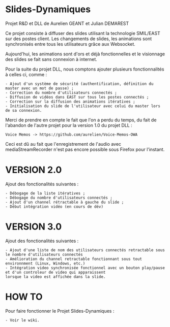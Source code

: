 Slides-Dynamiques 
=================

Projet R&amp;D et DLL de Aurelien GEANT et Julian DEMAREST

Ce projet consiste à diffuser des slides utilisant la technologie SMIL/EAST sur des postes client.
Les changements de slides, les animations sont synchronisés entre tous les utilisateurs grâce aux Websocket.

Aujourd'hui, les animations sont d'ors et déjà fonctionnelles et le visionnage des slides se fait sans connexion à internet.

Pour la suite du projet DLL, nous comptons ajouter plusieurs fonctionnalités à celles ci, comme :

    - Ajout d'un système de sécurité (authentification, définition du master avec un mot de passe) ;
    - Correction du nombre d'utilisateurs connectés ;
    - Diffusion de vidéos dans EAST sur tous les postes connectés ;
    - Correction sur la diffusion des animations itératives ;
    - Initialisation du slide de l'utilisateur avec celui du master lors de sa connexion.
    
Merci de prendre en compte le fait que l'on a perdu du temps, du fait de l'abandon de l'autre projet
pour la version 1.0 du projet DLL :

    Voice Memos -> https://github.com/aurelien/Voice-Memos-OWA

Ceci est dû au fait que l'enregistrement de l'audio avec mediaStreamRecorder n'est pas encore possible
sous Firefox pour l'instant.

VERSION 2.0
===========

Ajout des fonctionalités suivantes :

    - Débogage de la liste itératives ;
    - Débogage du nombre d'utilisateurs connectés ;
    - Ajout d'un channel rétractable à gauche du slide ;
    - Début intégration vidéo (en cours de dév)

VERSION 3.0
===========

Ajout des fonctionalités suivantes :

    - Ajout d'une liste de nom des utilisateurs connectés retractable sous le nombre d'utilisateurs connectés
    - Amélioration du channel retractable fonctionnant sous tout environnment (Linux, Windows, etc.)
    - Intégration video synchronisée fonctionnel avec un bouton play/pause et d'un controleur de video qui apparaissent
    lorsque la video est affichée dans la slide.

HOW TO
======

Pour faire fonctionner le Projet Slides-Dynamiques :

    - Voir le wiki.
